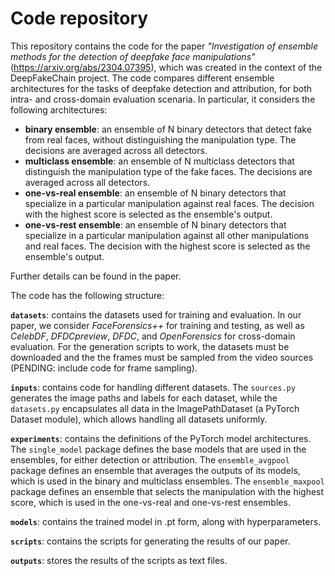 # Code repository

This repository contains the code for the paper *"Investigation of ensemble methods for the detection of deepfake face manipulations"* (https://arxiv.org/abs/2304.07395), which was created in the context of the DeepFakeChain project. The code compares different ensemble architectures for the tasks of deepfake detection and attribution, for both intra- and cross-domain evaluation scenaria. In particular, it considers the following architectures:

- **binary ensemble**: an ensemble of N binary detectors that detect fake from real faces, without distinguishing the manipulation type. The decisions are averaged across all detectors.
- **multiclass ensemble**: an ensemble of N multiclass detectors that distinguish the manipulation type of the fake faces. The decisions are averaged across all detectors.
- **one-vs-real ensemble**: an ensemble of N binary detectors that specialize in a particular manipulation against real faces. The decision with the highest score is selected as the ensemble's output.
- **one-vs-rest ensemble**: an ensemble of N binary detectors that specialize in a particular manipulation against all other manipulations and real faces. The decision with the highest score is selected as the ensemble's output.

Further details can be found in the paper.

The code has the following structure:

  **`datasets`**: contains the datasets used for training and evaluation. In our paper, we consider *FaceForensics++*  for training and testing, as well as *CelebDF*, *DFDCpreview*, *DFDC*, and *OpenForensics* for cross-domain evaluation. For the generation scripts to work, the datasets must be downloaded and the the frames must be sampled from the video sources (PENDING: include code for frame sampling).
  
**`inputs`**: contains code for handling different datasets. The `sources.py` generates the image paths and labels for each dataset, while the `datasets.py`  encapsulates all data in the ImagePathDataset (a PyTorch Dataset module), which allows handling all datasets uniformly.

 **`experiments`**: contains the definitions of the PyTorch model architectures. The `single_model` package defines the base models that are used in the ensembles, for either detection or attribution. The `ensemble_avgpool` package defines an ensemble that averages the outputs of its models, which is used in the binary and multiclass ensembles. The `ensemble_maxpool` package defines an ensemble that selects the manipulation with the highest score, which is used in the one-vs-real and one-vs-rest ensembles.

 **`models`**: contains the trained model in .pt form, along with hyperparameters.

 **`scripts`**: contains the scripts for generating the results of our paper.
 
**`outputs`**: stores the results of the scripts as text files.

